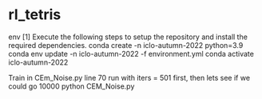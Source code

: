 # rl_tetris

env
[1] Execute the following steps to setup the repository and install the required dependencies.
conda create -n iclo-autumn-2022 python=3.9
conda env update -n iclo-autumn-2022 -f environment.yml
conda activate iclo-autumn-2022

Train
in CEm_Noise.py line 70 run with iters = 501 first, then lets see if we could go 10000
python CEM_Noise.py



